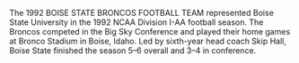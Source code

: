 The 1992 BOISE STATE BRONCOS FOOTBALL TEAM represented Boise State University in the 1992 NCAA Division I-AA football season. The Broncos competed in the Big Sky Conference and played their home games at Bronco Stadium in Boise, Idaho. Led by sixth-year head coach Skip Hall, Boise State finished the season 5–6 overall and 3–4 in conference.

